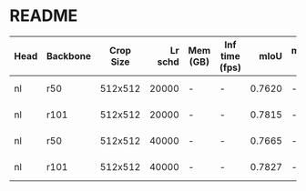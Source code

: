 # README
| Head | Backbone | Crop Size | Lr schd | Mem (GB) | Inf time (fps) |  mIoU  | mIoU(multi scale) |                                                                                                                                                                              download                                                                                                                                                                              |
|------|----------|-----------|--------:|----------|----------------|-------:|-------------------|--------------------------------------------------------------------------------------------------------------------------------------------------------------------------------------------------------------------------------------------------------------------------------------------------------------------------------------------------------------------|
| nl   | r50      | 512x512   |   20000 | -        | -              | 0.7620 | -                 | [model](https://open-mmlab.s3.ap-northeast-2.amazonaws.com/mmsegmentation/models/nlnet/nl_r50_512x512_20ki_voc12aug/nl_r50_512x512_20ki_voc12aug_20200617_222613-1dfc9f54.pth) &#124; [log](https://open-mmlab.s3.ap-northeast-2.amazonaws.com/mmsegmentation/models/nlnet/nl_r50_512x512_20ki_voc12aug/nl_r50_512x512_20ki_voc12aug-20200617_222613.log.json)     |
| nl   | r101     | 512x512   |   20000 | -        | -              | 0.7815 | -                 | [model](https://open-mmlab.s3.ap-northeast-2.amazonaws.com/mmsegmentation/models/nlnet/nl_r101_512x512_20ki_voc12aug/nl_r101_512x512_20ki_voc12aug_20200617_222615-bbc23e26.pth) &#124; [log](https://open-mmlab.s3.ap-northeast-2.amazonaws.com/mmsegmentation/models/nlnet/nl_r101_512x512_20ki_voc12aug/nl_r101_512x512_20ki_voc12aug-20200617_222615.log.json) |
| nl   | r50      | 512x512   |   40000 | -        | -              | 0.7665 | -                 | [model](https://open-mmlab.s3.ap-northeast-2.amazonaws.com/mmsegmentation/models/nlnet/nl_r50_512x512_40ki_voc12aug/nl_r50_512x512_40ki_voc12aug_20200614_000028-8a108025.pth) &#124; [log](https://open-mmlab.s3.ap-northeast-2.amazonaws.com/mmsegmentation/models/nlnet/nl_r50_512x512_40ki_voc12aug/nl_r50_512x512_40ki_voc12aug-20200614_000028.log.json)     |
| nl   | r101     | 512x512   |   40000 | -        | -              | 0.7827 | -                 | [model](https://open-mmlab.s3.ap-northeast-2.amazonaws.com/mmsegmentation/models/nlnet/nl_r101_512x512_40ki_voc12aug/nl_r101_512x512_40ki_voc12aug_20200614_000028-f7e84edb.pth) &#124; [log](https://open-mmlab.s3.ap-northeast-2.amazonaws.com/mmsegmentation/models/nlnet/nl_r101_512x512_40ki_voc12aug/nl_r101_512x512_40ki_voc12aug-20200614_000028.log.json) |
